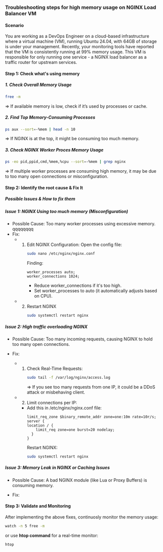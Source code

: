 ### Troubleshooting steps for high memory usage on NGINX Load Balancer VM

#### Scenario
You are working as a DevOps Engineer on a cloud-based infrastructure where a virtual machine (VM), running Ubuntu 24.04, with 64GB of storage is under your management. Recently, your monitoring tools have reported that the VM is consistently running at 99% memory usage. This VM is responsible for only running one service - a NGINX load balancer as a traffic router for upstream services.
<br>

#### Step 1: Check what's using memory
##### 1. Check Overall Memory Usage
  ````bash
  free -m
  ````
  => If available memory is low, check if it’s used by processes or cache.
  
##### 2. Find Top Memory-Consuming Processes
  ```bash
  ps aux --sort=-%mem | head -n 10
  ```
  => If NGINX is at the top, it might be consuming too much memory.
  
##### 3. Check NGINX Worker Proces Memory Usage
  ```bash
  ps -eo pid,ppid,cmd,%mem,%cpu --sort=-%mem | grep nginx
  ```
  => If multiple worker processes are consuming high memory, it may be due to too many open connections or misconfiguration.
  
#### Step 2: Identify the root cause & Fix It
##### Possible Issues & How to fix them

##### Issue 1: NGINX Using too much memory (Misconfiguration)
  - Possible Cause: Too many worker processes using excessive memory.
   qqqqqqqq
  - Fix:
    - 1. Edit NGINX Configuration:
         Open the config file:
         ```bash
         sudo nano /etc/nginx/nginx.conf
         ```
         Finding:
         ```
         worker_processes auto;
         worker_connections 1024;
         ```
         - Reduce worker_connections if it's too high.
         - Set worker_processes to auto (it automatically adjusts based on CPU).
    - 2. Restart NGINX
         ```bash
         sudo systemctl restart nginx
         ```
         
##### Issue 2: High traffic overloading NGINX
  - Possible Cause: Too many incoming requests, causing NGINX to hold too many open connections.

  - Fix:
    - 1. Check Real-Time Requests:
         ```bash
         sudo tail -f /var/log/nginx/access.log
         ```
         => If you see too many requests from one IP, it could be a DDoS attack or       misbehaving client.
         
    - 2. Limit connections per IP:
      - Add this in /etc/nginx/nginx.conf file:
        ```nginx
        limit_req_zone $binary_remote_addr zone=one:10m rate=10r/s;
        server {
        location / {
            limit_req zone=one burst=20 nodelay;
          }
        }
        ```
        Restart NGINX:
        ```bash
        sudo systemctl restart nginx
        ```
##### Issue 3: Memory Leak in NGINX or Caching Issues
  - Possible Cause: A bad NGINX module (like Lua or Proxy Buffers) is consuming memory.
    
  - Fix:
    
#### Step 3: Validate and Monitoring
After implementing the above fixes, continuosly monitor the memory usage:
```bash
watch -n 5 free -m
```
or use **htop command** for a real-time monitor:
```bash
htop
```
